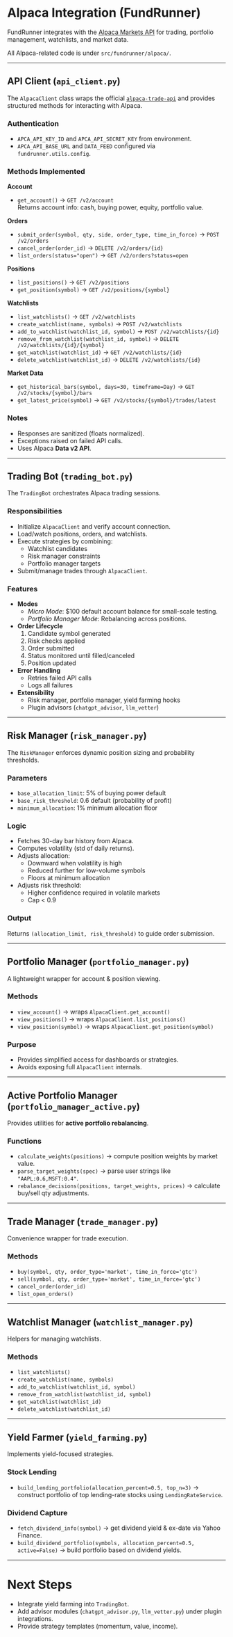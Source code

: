 # Alpaca Integration (FundRunner)

FundRunner integrates with the [Alpaca Markets API](https://alpaca.markets/docs/) for trading, portfolio management, watchlists, and market data.

All Alpaca-related code is under `src/fundrunner/alpaca/`.

---

## API Client (`api_client.py`)

The `AlpacaClient` class wraps the official [`alpaca-trade-api`](https://github.com/alpacahq/alpaca-trade-api-python) and provides structured methods for interacting with Alpaca.

### Authentication

- `APCA_API_KEY_ID` and `APCA_API_SECRET_KEY` from environment.
- `APCA_API_BASE_URL` and `DATA_FEED` configured via `fundrunner.utils.config`.

### Methods Implemented

**Account**

- `get_account()` → `GET /v2/account`  
  Returns account info: cash, buying power, equity, portfolio value.

**Orders**

- `submit_order(symbol, qty, side, order_type, time_in_force)` → `POST /v2/orders`
- `cancel_order(order_id)` → `DELETE /v2/orders/{id}`
- `list_orders(status="open")` → `GET /v2/orders?status=open`

**Positions**

- `list_positions()` → `GET /v2/positions`
- `get_position(symbol)` → `GET /v2/positions/{symbol}`

**Watchlists**

- `list_watchlists()` → `GET /v2/watchlists`
- `create_watchlist(name, symbols)` → `POST /v2/watchlists`
- `add_to_watchlist(watchlist_id, symbol)` → `POST /v2/watchlists/{id}`
- `remove_from_watchlist(watchlist_id, symbol)` → `DELETE /v2/watchlists/{id}/{symbol}`
- `get_watchlist(watchlist_id)` → `GET /v2/watchlists/{id}`
- `delete_watchlist(watchlist_id)` → `DELETE /v2/watchlists/{id}`

**Market Data**

- `get_historical_bars(symbol, days=30, timeframe=Day)` → `GET /v2/stocks/{symbol}/bars`
- `get_latest_price(symbol)` → `GET /v2/stocks/{symbol}/trades/latest`

### Notes

- Responses are sanitized (floats normalized).
- Exceptions raised on failed API calls.
- Uses Alpaca **Data v2 API**.

---

## Trading Bot (`trading_bot.py`)

The `TradingBot` orchestrates Alpaca trading sessions.

### Responsibilities

- Initialize `AlpacaClient` and verify account connection.
- Load/watch positions, orders, and watchlists.
- Execute strategies by combining:
  - Watchlist candidates
  - Risk manager constraints
  - Portfolio manager targets
- Submit/manage trades through `AlpacaClient`.

### Features

- **Modes**
  - _Micro Mode_: $100 default account balance for small-scale testing.
  - _Portfolio Manager Mode_: Rebalancing across positions.
- **Order Lifecycle**
  1. Candidate symbol generated
  2. Risk checks applied
  3. Order submitted
  4. Status monitored until filled/canceled
  5. Position updated
- **Error Handling**
  - Retries failed API calls
  - Logs all failures
- **Extensibility**
  - Risk manager, portfolio manager, yield farming hooks
  - Plugin advisors (`chatgpt_advisor`, `llm_vetter`)

---

## Risk Manager (`risk_manager.py`)

The `RiskManager` enforces dynamic position sizing and probability thresholds.

### Parameters

- `base_allocation_limit`: 5% of buying power default
- `base_risk_threshold`: 0.6 default (probability of profit)
- `minimum_allocation`: 1% minimum allocation floor

### Logic

- Fetches 30-day bar history from Alpaca.
- Computes volatility (std of daily returns).
- Adjusts allocation:
  - Downward when volatility is high
  - Reduced further for low-volume symbols
  - Floors at minimum allocation
- Adjusts risk threshold:
  - Higher confidence required in volatile markets
  - Cap < 0.9

### Output

Returns `(allocation_limit, risk_threshold)` to guide order submission.

---

## Portfolio Manager (`portfolio_manager.py`)

A lightweight wrapper for account & position viewing.

### Methods

- `view_account()` → wraps `AlpacaClient.get_account()`
- `view_positions()` → wraps `AlpacaClient.list_positions()`
- `view_position(symbol)` → wraps `AlpacaClient.get_position(symbol)`

### Purpose

- Provides simplified access for dashboards or strategies.
- Avoids exposing full `AlpacaClient` internals.

---

## Active Portfolio Manager (`portfolio_manager_active.py`)

Provides utilities for **active portfolio rebalancing**.

### Functions

- `calculate_weights(positions)` → compute position weights by market value.
- `parse_target_weights(spec)` → parse user strings like `"AAPL:0.6,MSFT:0.4"`.
- `rebalance_decisions(positions, target_weights, prices)` → calculate buy/sell qty adjustments.

---

## Trade Manager (`trade_manager.py`)

Convenience wrapper for trade execution.

### Methods

- `buy(symbol, qty, order_type='market', time_in_force='gtc')`
- `sell(symbol, qty, order_type='market', time_in_force='gtc')`
- `cancel_order(order_id)`
- `list_open_orders()`

---

## Watchlist Manager (`watchlist_manager.py`)

Helpers for managing watchlists.

### Methods

- `list_watchlists()`
- `create_watchlist(name, symbols)`
- `add_to_watchlist(watchlist_id, symbol)`
- `remove_from_watchlist(watchlist_id, symbol)`
- `get_watchlist(watchlist_id)`
- `delete_watchlist(watchlist_id)`

---

## Yield Farmer (`yield_farming.py`)

Implements yield-focused strategies.

### Stock Lending

- `build_lending_portfolio(allocation_percent=0.5, top_n=3)` → construct portfolio of top lending-rate stocks using `LendingRateService`.

### Dividend Capture

- `fetch_dividend_info(symbol)` → get dividend yield & ex-date via Yahoo Finance.
- `build_dividend_portfolio(symbols, allocation_percent=0.5, active=False)` → build portfolio based on dividend yields.

---

# Next Steps

- Integrate yield farming into `TradingBot`.
- Add advisor modules (`chatgpt_advisor.py`, `llm_vetter.py`) under plugin integrations.
- Provide strategy templates (momentum, value, income).
